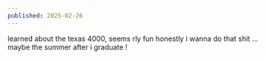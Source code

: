 ```yaml
---
published: 2025-02-26
---
```


learned about the texas 4000, seems rly fun honestly i wanna do that shit ... maybe the summer after i graduate !